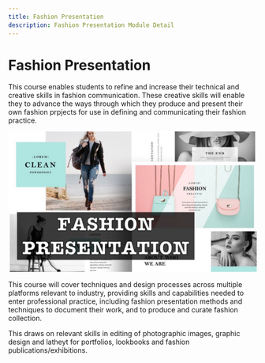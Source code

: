 ```yaml
---
title: Fashion Presentation
description: Fashion Presentation Module Detail
---
```


# Fashion Presentation

This course enables students to refine and increase their technical and creative skills in fashion communication. 
These creative skills will enable they to advance the ways through which they produce and present 
their own fashion prpjects for use in defining and communicating their fashion practice.

![Fashion Presentation](/assets/images/modules/presentation.jpg)

This course will cover techniques and design processes across multiple platforms relevant to industry,
providing skills and capabilities needed to enter professional practice, including fashion presentation methods and techniques
to document their work, and to produce and curate fashion collection.

This draws on relevant skills in editing of photographic images, graphic design and latheyt for portfolios, lookbooks and fashion publications/exhibitions. 
